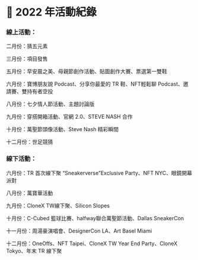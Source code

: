 # 🎡 2022 年活動紀錄

### 線上活動：

二月份：猜五元素

三月份：項目發售

五月份：早安晨之美、母親節創作活動、貼圖創作大賽、票選第一雙鞋

六月份：寶博朋友說 Podcast、分享你最愛的 TR 鞋、NFT輕鬆聊 Podcast、邀請賽、雙持有者空投

八月份：七夕情人節活動、主題討論版

九月份：穿搭開箱活動、官網 2.0、STEVE NASH 合作

十月份：萬聖節頭像活動、Steve Nash 精彩瞬間

十二月份：世足競猜

### 線下活動：

六月份：TR 首次線下聚 “Sneakerverse”Exclusive Party、NFT NYC、眼鏡開幕派對

八月份：萬寶華活動

九月份：CloneX TW線下聚、Silicon Slopes

十月份：C-Cubed 籃球比賽、halfway聯合萬聖節活動、Dallas SneakerCon

十一月份：周湯豪演唱會、DesignerCon LA、Art Basel Miami

十二月份：OneOffs、NFT Taipei、CloneX TW Year End Party、CloneX Tokyo、年末 TR 線下聚
